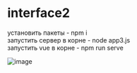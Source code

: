 # interface2
установить пакеты - npm i<br>
запустить сервер в корне - node app3.js<br>
запустить vue в корне - npm run serve


![image](https://user-images.githubusercontent.com/60323672/150639157-8589a20b-7349-481b-9fd6-f76f53afef7d.png)
